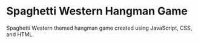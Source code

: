 # Spaghetti Western Hangman Game
Spaghetti Western themed hangman game created using JavaScript, CSS, and HTML.

